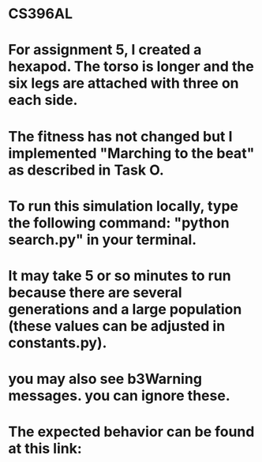# CS396AL 

# For assignment 5, I created a hexapod. The torso is longer and the six legs are attached with three on each side. 
# The fitness has not changed but I implemented "Marching to the beat" as described in Task O. 


# To run this simulation locally, type the following command: "python search.py" in your terminal. 
# It may take 5 or so minutes to run because there are several generations and a large population (these values can be adjusted in constants.py).
# you may also see b3Warning messages. you can ignore these. 
# The expected behavior can be found at this link: 

####